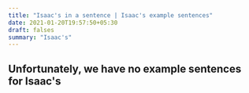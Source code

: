 ```yaml
---
title: "Isaac's in a sentence | Isaac's example sentences"
date: 2021-01-20T19:57:50+05:30
draft: falses
summary: "Isaac's"
---
```

## Unfortunately, we have no example sentences for Isaac's                 
